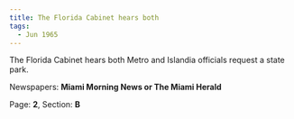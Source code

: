 ```yaml
---  
title: The Florida Cabinet hears both  
tags:  
  - Jun 1965  
---  
```

  
The Florida Cabinet hears both Metro and Islandia officials request a state park.  
  
Newspapers: **Miami Morning News or The Miami Herald**  
  
Page: **2**, Section: **B** 
